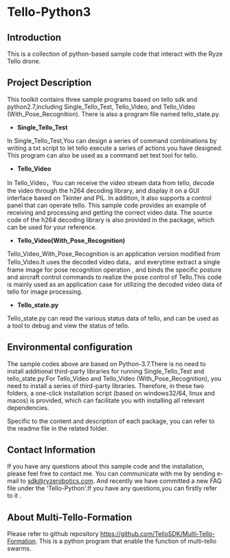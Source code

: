 # Tello-Python3

## Introduction

This is a collection of python-based sample code that interact with the Ryze Tello drone.

## Project Description

This toolkit contains three sample programs based on tello sdk and python2.7,including Single_Tello_Test, Tello_Video, and Tello_Video (With_Pose_Recognition). There is also a program file named tello_state.py.

- **Single_Tello_Test**

 In Single_Tello_Test,You can design a series of command combinations by writing a txt script to let tello execute a series of actions you have designed. This program can also be used as a command set test tool for tello.

- **Tello_Video**

 In Tello_Video，You can receive the video stream data from tello, decode the video through the h264 decoding library, and display it on a GUI interface based on Tkinter and PIL. In addition, it also supports a control panel that can operate tello. This sample code provides an example of receiving and processing and getting the correct video data. The source code of the h264 decoding library is also provided in the package, which can be used for your reference.

- **Tello_Video(With_Pose_Recognition)**

 Tello_Video_With_Pose_Recognition is an application version modified from Tello_Video.It uses the decoded video data，and everytime extract a single frame image for pose recognition operation , and binds the specific posture and aircraft control commands to realize the pose control of Tello.This code is mainly used as an application case for utilizing the decoded video data of tello for image processing.

- **Tello_state.py**

 Tello_state.py can read the various status data of tello, and can be used as a tool to debug and view the status of tello.

## Environmental configuration

The sample codes above are based on Python-3.7.There is no need to install additional third-party libraries for running Single_Tello_Test and tello_state.py.For Tello_Video and Tello_Video (With_Pose_Recognition), you need to install a series of third-party libraries. Therefore, in these two folders, a one-click installation script (based on windows32/64, linux and macos) is provided, which can facilitate you with installing all relevant dependencies.

Specific to the content and description of each package, you can refer to the readme file in the related folder. 
 
## Contact Information

If you have any questions about this sample code and the installation, please feel free to contact me. You can communicate with me by sending e-mail to sdk@ryzerobotics.com.
And recently we have committed a new FAQ file under the 'Tello-Python'.If you have any questions,you can firstly refer to it .

## About Multi-Tello-Formation

Please refer to github repository https://github.com/TelloSDK/Multi-Tello-Formation.
This is a python program that enable the function of multi-tello swarms. 



